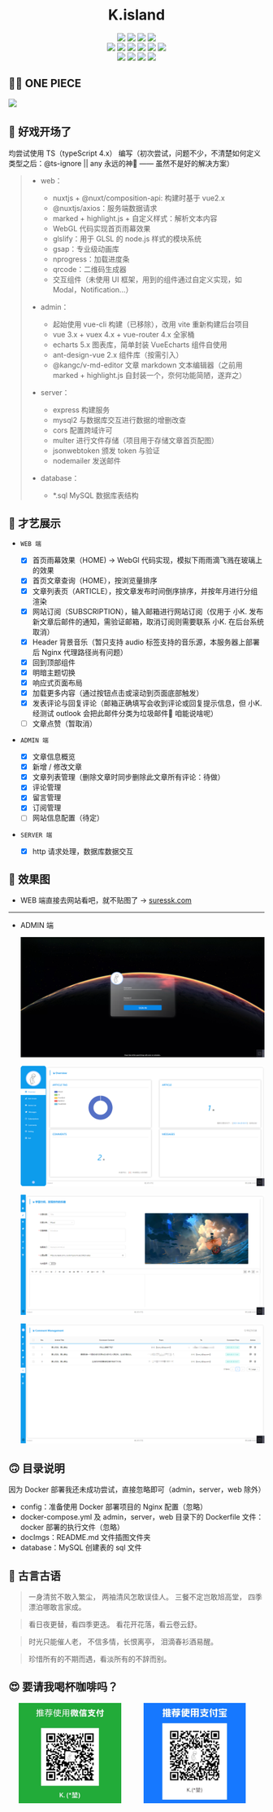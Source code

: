 # <div align="center">K.island</div>

<div align="center">
    <img src="https://img.shields.io/badge/nuxt-v2.0.1-green">
    <img src="https://img.shields.io/badge/nuxtCompositionApi-v0.19.0-green">
    <img src="https://img.shields.io/badge/glslify-v7.1.1-green">
    <img src="https://img.shields.io/badge/gsap-v3.6.0-green"><br>
    <img src="https://img.shields.io/badge/vite-v2.1.0-blue">
    <img src="https://img.shields.io/badge/vue-v3.0.5-blue">
    <img src="https://img.shields.io/badge/vuex-v4.0.0-blue">
    <img src="https://img.shields.io/badge/vueRouter-v4.0.5-blue">
    <img src="https://img.shields.io/badge/AntDesignVue-v2.1.0-blue">
    <img src="https://img.shields.io/badge/echarts-v5.0.2-blue"><br>
    <img src="https://img.shields.io/badge/Node-v14.16.0-red">
    <img src="https://img.shields.io/badge/mysql2-v2.2.5-red">
    <img src="https://img.shields.io/badge/jsonwebtoken-v8.5.1-red">
    <img src="https://img.shields.io/badge/MySQL-.exe8.0.23-red">
</div>

## 🏴‍☠️ ONE PIECE

<img src="http://suressk.com/_nuxt/img/sunny.e630428.webp">

## 👻 好戏开场了

均尝试使用 TS（typeScript 4.x） 编写（初次尝试，问题不少，不清楚如何定义类型之后：@ts-ignore || any 永远的神🤣 —— 虽然不是好的解决方案）

> - web：
>   + nuxtjs + @nuxt/composition-api: 构建时基于 vue2.x
>   + @nuxtjs/axios：服务端数据请求
>   + marked + highlight.js + 自定义样式：解析文本内容
>   + WebGL 代码实现首页雨幕效果
>   + glslify：用于 GLSL 的 node.js 样式的模块系统
>   + gsap：专业级动画库
>   + nprogress：加载进度条
>   + qrcode：二维码生成器
>   + 交互组件（未使用 UI 框架，用到的组件通过自定义实现，如 Modal，Notification...）
> 
> - admin：
>   + 起始使用 vue-cli 构建（已移除），改用 vite 重新构建后台项目
>   + vue 3.x + vuex 4.x + vue-router 4.x 全家桶
>   + echarts 5.x 图表库，简单封装 VueEcharts 组件自使用
>   + ant-design-vue 2.x 组件库（按需引入）
>   + @kangc/v-md-editor 文章 markdown 文本编辑器（之前用 marked + highlight.js 自封装一个，奈何功能简陋，遂弃之）
> 
> - server：
>   + express 构建服务
>   + mysql2 与数据库交互进行数据的增删改查
>   + cors 配置跨域许可
>   + multer 进行文件存储（项目用于存储文章首页配图）
>   + jsonwebtoken 颁发 token 与验证
>   + nodemailer 发送邮件
>
> - database：
>   + *.sql   MySQL 数据库表结构

## 🤩 才艺展示

- `WEB 端`

    - [x] 首页雨幕效果（HOME)  →  WebGl 代码实现，模拟下雨雨滴飞溅在玻璃上的效果
    - [x] 首页文章查询（HOME），按浏览量排序
    - [x] 文章列表页（ARTICLE），按文章发布时间倒序排序，并按年月进行分组渲染
    - [x] 网站订阅（SUBSCRIPTION），输入邮箱进行网站订阅（仅用于 小K. 发布新文章后邮件的通知，需验证邮箱，取消订阅则需要联系 小K. 在后台系统取消）
    - [x] Header 背景音乐（暂只支持 audio 标签支持的音乐源，本服务器上部署后 Nginx 代理路径尚有问题）
    - [x] 回到顶部组件
    - [x] 明暗主题切换
    - [x] 响应式页面布局
    - [x] 加载更多内容（通过按钮点击或滚动到页面底部触发）
    - [x] 发表评论与回复评论（邮箱正确填写会收到评论或回复提示信息，但 小K. 经测试 outlook 会把此邮件分类为垃圾邮件🤣 咱能说啥呢）
    - [ ] 文章点赞（暂取消）

- `ADMIN 端`

    - [x] 文章信息概览
    - [x] 新增 / 修改文章
    - [x] 文章列表管理（删除文章时同步删除此文章所有评论：待做）
    - [x] 评论管理
    - [x] 留言管理
    - [x] 订阅管理
    - [ ] 网站信息配置（待定）

- `SERVER 端`

    - [x] http 请求处理，数据库数据交互

## 🤪 效果图

- WEB 端直接去网站看吧，就不贴图了 → [suressk.com](http://suressk.com)

<hr>

- ADMIN 端

    ![LoginPage](./docImgs/login.png)

    ![overview](./docImgs/overview.png)
    
    ![overview](./docImgs/edit.png)
    
    ![overview](./docImgs/comment.png)

## 🙃 目录说明

因为 Docker 部署我还未成功尝试，直接忽略即可（admin，server，web 除外）

- config：准备使用 Docker 部署项目的 Nginx 配置（忽略）
- docker-compose.yml 及 admin，server，web 目录下的 Dockerfile 文件：docker 部署的执行文件（忽略）
- docImgs：README.md 文件插图文件夹
- database：MySQL 创建表的 sql 文件

## 💯 古言古语

> 一身清贫不敢入繁尘，
> 两袖清风怎敢误佳人。
> 三餐不定岂敢旭高堂，
> 四季漂泊哪敢言家成。

> 看日夜更替，看四季更迭。
> 看花开花落，看云卷云舒。

> 时光只能催人老，
> 不信多情，长恨离亭，
> 泪滴春衫酒易醒。

> 珍惜所有的不期而遇，看淡所有的不辞而别。

## 😍 要请我喝杯咖啡吗？

<div style="width: 100%;">
    <img src="./docImgs/wechat.jpg" style="width: 40%;margin: 0 20px;" alt="wechat" title="wechat">
    <img src="./docImgs/ali.png" style="width: 40%;margin: 0 20px;" alt="alipay" title="alipay">
</div>

<!-- ![overview](./docImgs/wechat.jpg) -->

<!-- ![overview](./docImgs/ali.jpg) -->
